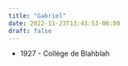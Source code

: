 ```yaml
---
title: "Gabriel"
date: 2022-11-23T13:43:53-06:00
draft: false
---
```


 - 1927 - Collège de Blahblah
